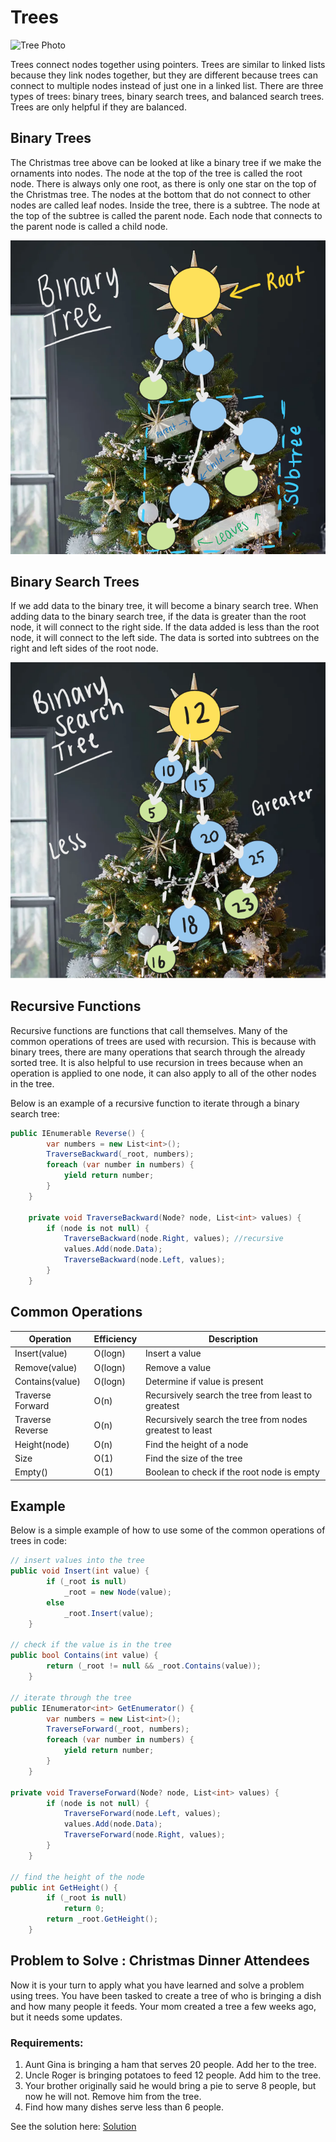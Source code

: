 # Trees

![Tree Photo](https://pyxis.nymag.com/v1/imgs/495/5b3/5791901db4a5805b05bc793b35e05b27de-tree-topper.2x.rsquare.w700.jpg)

Trees connect nodes together using pointers. Trees are similar to linked lists because they link nodes together, but they are different because trees can connect to multiple nodes instead of just one in a linked list. There are three types of trees: binary trees, binary search trees, and balanced search trees. Trees are only helpful if they are balanced. 

## Binary Trees
The Christmas tree above can be looked at like a binary tree if we make the ornaments into nodes. The node at the top of the tree is called the root node. There is always only one root, as there is only one star on the top of the Christmas tree. The nodes at the bottom that do not connect to other nodes are called leaf nodes. Inside the tree, there is a subtree. The node at the top of the subtree is called the parent node. Each node that connects to the parent node is called a child node. 

![Binary tree photo](binarytree.png)

## Binary Search Trees
If we add data to the binary tree, it will become a binary search tree. When adding data to the binary search tree, if the data is greater than the root node, it will connect to the right side. If the data added is less than the root node, it will connect to the left side. The data is sorted into subtrees on the right and left sides of the root node. 

![Binary search tree photo](binarysearchtree.png)

## Recursive Functions
Recursive functions are functions that call themselves. Many of the common operations of trees are used with recursion. This is because with binary trees, there are many operations that search through the already sorted tree. It is also helpful to use recursion in trees because when an operation is applied to one node, it can also apply to all of the other nodes in the tree. 


Below is an example of a recursive function to iterate through a binary search tree:

```csharp
public IEnumerable Reverse() {
        var numbers = new List<int>();
        TraverseBackward(_root, numbers);
        foreach (var number in numbers) {
            yield return number;
        }
    }

    private void TraverseBackward(Node? node, List<int> values) {
        if (node is not null) {
            TraverseBackward(node.Right, values); //recursive
            values.Add(node.Data);
            TraverseBackward(node.Left, values);
        }
    }
```


## Common Operations
Operation | Efficiency | Description 
----------|------------|-------------
Insert(value) | O(logn) | Insert a value 
Remove(value) | O(logn) | Remove a value 
Contains(value) | O(logn) | Determine if value is present 
Traverse Forward | O(n) | Recursively search the tree from least to greatest 
Traverse Reverse | O(n) | Recursively search the tree from nodes greatest to least 
Height(node) | O(n) | Find the height of a node 
Size | O(1) | Find the size of the tree
Empty() | O(1) | Boolean to check if the root node is empty 

## Example
Below is a simple example of how to use some of the common operations of trees in code:

```csharp
// insert values into the tree
public void Insert(int value) {
        if (_root is null)
            _root = new Node(value);
        else
            _root.Insert(value); 
    }

// check if the value is in the tree
public bool Contains(int value) {
        return (_root != null && _root.Contains(value));
    }

// iterate through the tree
public IEnumerator<int> GetEnumerator() {
        var numbers = new List<int>();
        TraverseForward(_root, numbers);
        foreach (var number in numbers) {
            yield return number;
        }
    }

private void TraverseForward(Node? node, List<int> values) {
        if (node is not null) {
            TraverseForward(node.Left, values);
            values.Add(node.Data);
            TraverseForward(node.Right, values);
        }
    }

// find the height of the node
public int GetHeight() {
        if (_root is null)
            return 0;
        return _root.GetHeight();
    }
```

## Problem to Solve : Christmas Dinner Attendees
Now it is your turn to apply what you have learned and solve a problem using trees. You have been tasked to create a tree of who is bringing a dish and how many people it feeds. Your mom created a tree a few weeks ago, but it needs some updates.

### Requirements:
1. Aunt Gina is bringing a ham that serves 20 people. Add her to the tree.
2. Uncle Roger is bringing potatoes to feed 12 people. Add him to the tree.
3. Your brother originally said he would bring a pie to serve 8 people, but now he will not. Remove him from the tree.
4. Find how many dishes serve less than 6 people.


See the solution here: [Solution](tree-problem-solution)

